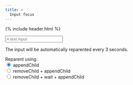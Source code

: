 ```yaml
---
title: >
  Input focus
---
```


{% include header.html %}

<div id="demo">
	<input type="text" placeholder="A text input">
</div>
<div id="demo2"></div>

<p>The input will be automatically reparented every 3 seconds.</p>
<p id="countdown"></p>

<div id="buttons">
	Reparent using:<br>
	<input type="radio" name="reparent" value="direct" checked> appendChild<br>
	<input type="radio" name="reparent" value="detach"> removeChild + appendChild<br>
	<input type="radio" name="reparent" value="delay"> removeChild + wait + appendChild<br>
</div>

<script>
(function() {
{% include reparent.html %}
	function getReparentType() {
		for ( var i = 0; i < buttons.childNodes.length; ++i ) {
			var n = buttons.childNodes[i];
			if ( n.type === 'radio' && n.checked ) {
				return n.value;
			}
		}

		return 'direct';
	}

	var countdown = 3;
	function doCountdown() {
		countdown--;

		document.getElementById('countdown').textContent = countdown;

		if ( countdown <= 0 ) {
			countdown = 3;

			doReparent(reparent[getReparentType()]);
		}

		setTimeout(doCountdown, 1000);
	}
	doCountdown();
})();
</script>